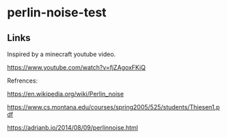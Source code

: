 # perlin-noise-test

## Links
Inspired by a minecraft youtube video.

https://www.youtube.com/watch?v=fjZAgoxFKiQ



Refrences:

https://en.wikipedia.org/wiki/Perlin_noise

https://www.cs.montana.edu/courses/spring2005/525/students/Thiesen1.pdf

https://adrianb.io/2014/08/09/perlinnoise.html
